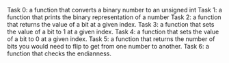 Task 0: a function that converts a binary number to an unsigned int
Task 1: a function that prints the binary representation of a number
Task 2: a function that returns the value of a bit at a given index.
Task 3: a function that sets the value of a bit to 1 at a given index.
Task 4: a function that sets the value of a bit to 0 at a given index.
Task 5: a function that returns the number of bits you would need to flip to get from one number to another.
Task 6: a function that checks the endianness.
